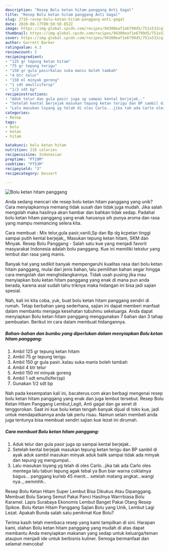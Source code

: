 ```yaml
---
description: "Resep Bolu ketan hitam panggang Anti Gagal"
title: "Resep Bolu ketan hitam panggang Anti Gagal"
slug: 2716-resep-bolu-ketan-hitam-panggang-anti-gagal
date: 2020-08-17T00:50:50.852Z
image: https://img-global.cpcdn.com/recipes/94300eaf1e6799d5/751x532cq70/bolu-ketan-hitam-panggang-foto-resep-utama.jpg
thumbnail: https://img-global.cpcdn.com/recipes/94300eaf1e6799d5/751x532cq70/bolu-ketan-hitam-panggang-foto-resep-utama.jpg
cover: https://img-global.cpcdn.com/recipes/94300eaf1e6799d5/751x532cq70/bolu-ketan-hitam-panggang-foto-resep-utama.jpg
author: Garrett Barker
ratingvalue: 4.3
reviewcount: 5
recipeingredient:
- "125 gr tepung ketan hitam"
- "75 gr tepung terigu"
- "150 gr gula pasirkalau suka manis boleh tambah"
- "4 btr telur"
- "150 ml minyak goreng"
- "1 sdt emullsifersp"
- "1/2 sdt bp"
recipeinstructions:
- "Aduk telur dan gula pasir juga sp sampai kental berjejak.."
- "Setelah kental berjejak masukan tepung ketan terigu dan BP sambil di ayak aduk sambil masukan minyak aduk balik sampai tidak ada minyak dan tepung yg mengumpal.."
- "Lalu masukan loyang yg telah di oles Carlo...jika tak ada Carlo oles mentega lalu taburi tepung agak tebal ya Bun biar warna coklatnya bagus... panggang kurleb 45 menit... setelah matang angkat...wangi nya..,.eemmhh.."
categories:
- Resep
tags:
- bolu
- ketan
- hitam

katakunci: bolu ketan hitam 
nutrition: 216 calories
recipecuisine: Indonesian
preptime: "PT19M"
cooktime: "PT53M"
recipeyield: "3"
recipecategory: Dessert

---
```



![Bolu ketan hitam panggang](https://img-global.cpcdn.com/recipes/94300eaf1e6799d5/751x532cq70/bolu-ketan-hitam-panggang-foto-resep-utama.jpg)

Anda sedang mencari ide resep bolu ketan hitam panggang yang unik? Cara menyiapkannya memang tidak susah dan tidak juga mudah. Jika salah mengolah maka hasilnya akan hambar dan bahkan tidak sedap. Padahal bolu ketan hitam panggang yang enak harusnya sih punya aroma dan rasa yang mampu memancing selera kita.

Cara membuat : Mix telur,gula pasir,vanili,Sp dan Bp dg kcpetan tinggi sampai putih kental berjejak,, Masukan tepung ketan hitam, SKM dan Minyak. Resep Bolu Panggang - Salah satu kue yang menjadi favorit masyarakat Indonesia adalah bolu panggang. Kue ini memiliki tekstur yang lembut dan rasa yang manis.

Banyak hal yang sedikit banyak mempengaruhi kualitas rasa dari bolu ketan hitam panggang, mulai dari jenis bahan, lalu pemilihan bahan segar hingga cara mengolah dan menghidangkannya. Tidak usah pusing jika mau menyiapkan bolu ketan hitam panggang yang enak di mana pun anda berada, karena asal sudah tahu triknya maka hidangan ini bisa jadi sajian spesial.


Nah, kali ini kita coba, yuk, buat bolu ketan hitam panggang sendiri di rumah. Tetap berbahan yang sederhana, sajian ini dapat memberi manfaat dalam membantu menjaga kesehatan tubuhmu sekeluarga. Anda dapat menyiapkan Bolu ketan hitam panggang menggunakan 7 bahan dan 3 tahap pembuatan. Berikut ini cara dalam membuat hidangannya.

<!--inarticleads1-->

##### Bahan-bahan dan bumbu yang diperlukan dalam menyiapkan Bolu ketan hitam panggang:

1. Ambil 125 gr tepung ketan hitam
1. Ambil 75 gr tepung terigu
1. Ambil 150 gr gula pasir..kalau suka manis boleh tambah
1. Ambil 4 btr telur
1. Ambil 150 ml minyak goreng
1. Ambil 1 sdt emullsifer(sp)
1. Gunakan 1/2 sdt bp


Nah pada kesempatan kali ini, bacaterus.com akan berbagi mengenai resep bolu ketan hitam panggang yang enak dan juga lembut tersebut. Resep Bolu Ketan Hitam Panggang Lembut,Legit, Anti gagal dan ga seret di tenggorokan. Saat ini kue bolu ketan tengah banyak dijual di toko kue, jadi untuk mendapatkannya anda tak perlu risau. Namun selain membeli anda juga tentunya bisa membuat sendiri sajian kue lezat ini dirumah. 

<!--inarticleads2-->

##### Cara membuat Bolu ketan hitam panggang:

1. Aduk telur dan gula pasir juga sp sampai kental berjejak..
1. Setelah kental berjejak masukan tepung ketan terigu dan BP sambil di ayak aduk sambil masukan minyak aduk balik sampai tidak ada minyak dan tepung yg mengumpal..
1. Lalu masukan loyang yg telah di oles Carlo...jika tak ada Carlo oles mentega lalu taburi tepung agak tebal ya Bun biar warna coklatnya bagus... panggang kurleb 45 menit... setelah matang angkat...wangi nya..,.eemmhh..


Resep Bolu Ketan Hitam Super Lembut Bisa Dikukus Atau Dipanggang. Membuat Bolu Sarang Semut Pakai Panci Hasilnya Warrrbiasa Bolu Karamel. Lapis Surabaya Ekonomis Lembut Banget Pakai Otang Resep Spikoe. Bolu Ketan Hitam Panggang Sajian Bolu yang Unik, Lembut Lagi Lezat. Apakah Bunda salah satu penikmat Kue Bolu? 

Terima kasih telah membaca resep yang kami tampilkan di sini. Harapan kami, olahan Bolu ketan hitam panggang yang mudah di atas dapat membantu Anda menyiapkan makanan yang sedap untuk keluarga/teman ataupun menjadi ide untuk berbisnis kuliner. Semoga bermanfaat dan selamat mencoba!
